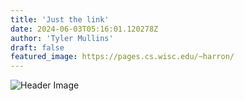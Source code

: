 ```yaml
---
title: 'Just the link'
date: 2024-06-03T05:16:01.120278Z
author: 'Tyler Mullins'
draft: false
featured_image: https://pages.cs.wisc.edu/~harron/
---
```

![Header Image](https://pages.cs.wisc.edu/~harron/)

